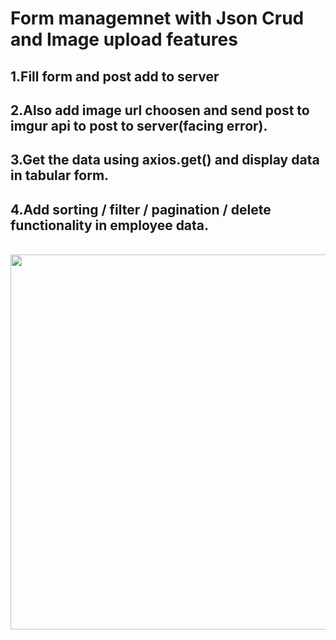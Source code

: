# Form managemnet with Json Crud and Image upload features
## 1.Fill form and post add to server
## 2.Also add image url choosen and send post to imgur api to post to server(facing error).
## 3.Get the data using axios.get() and display data in tabular form.
## 4.Add sorting / filter / pagination / delete functionality in employee data.
<br/>
<img src="https://github.com/masai-course/krishna_pw05_322/blob/master/unit-3/sprint-3/day-2/form-jsoncrud-imgupload/public/formImg.PNG?raw=true" height="600px" />
